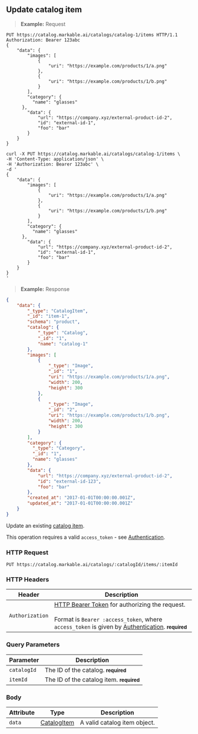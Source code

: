 
## Update catalog item

> **Example:** Request

```http
PUT https://catalog.markable.ai/catalogs/catalog-1/items HTTP/1.1
Authorization: Bearer 123abc
{
	"data": {
	    "images": [
	        {
	            "uri": "https://example.com/products/1/a.png"
	        },
	        {
	            "uri": "https://example.com/products/1/b.png"
	        }
	    ],
	    "category": {
          "name": "glasses"
      },
	    "data": {
            "url": "https://company.xyz/external-product-id-2",
	        "id": "external-id-1",
	        "foo": "bar"
	    }
	}
}
```

```shell
curl -X PUT https://catalog.markable.ai/catalogs/catalog-1/items \
-H 'Content-Type: application/json' \
-H 'Authorization: Bearer 123abc' \
-d '
{
	"data": {
	    "images": [
	        {
	            "uri": "https://example.com/products/1/a.png"
	        },
	        {
	            "uri": "https://example.com/products/1/b.png"
	        }
	    ],
	    "category": {
          "name": "glasses"
      },
	    "data": {
            "url": "https://company.xyz/external-product-id-2",
	        "id": "external-id-1",
	        "foo": "bar"
	    }
	}
}
'
```

> **Example:** Response

```json
{
	"data": {
	    "_type": "CatalogItem",
	    "_id": "item-1",
	    "schema": "product",
	    "catalog": {
	        "_type": "Catalog",
	        "_id": "1",
	        "name": "catalog-1"
	    },
	    "images": [
	        {
	            "_type": "Image",
	            "_id": "1",
	            "uri": "https://example.com/products/1/a.png",
	            "width": 200,
	            "height": 300
	        },
	        {
	            "_type": "Image",
	            "_id": "2",
	            "uri": "https://example.com/products/1/b.png",
	            "width": 200,
	            "height": 300
	        }
	    ],
	    "category": {
          "_type": "Category",
          "_id": "1",
          "name": "glasses"
	    },
	    "data": {
            "url": "https://company.xyz/external-product-id-2",
	        "id": "external-id-123",
	        "foo": "bar"
	    },
	    "created_at": "2017-01-01T00:00:00.001Z",
	    "updated_at": "2017-01-01T00:00:00.001Z"
	}
}
```


Update an existing [catalog item](#the-catalog-item-object).

<aside class="notice">
    This operation requires a valid <code>access_token</code> - see <a href="#authentication">Authentication</a>.
</aside>


### HTTP Request

`PUT https://catalog.markable.ai/catalogs/:catalogId/items/:itemId`


### HTTP Headers

Header       		| Description
----------      	| ----------
`Authorization`     | [HTTP Bearer Token](https://tools.ietf.org/html/rfc6750) for authorizing the request. <br><br>Format is `Bearer :access_token`, where `access_token` is given by [Authentication](#authentication). **<small>required</small>**


### Query Parameters

Parameter       | Description
----------      | ----------
`catalogId`     | The ID of the catalog. **<small>required</small>**
`itemId`       	| The ID of the catalog item. **<small>required</small>**


### Body

Attribute       | Type                  			| Description
-------         | ----------            			| -------
`data`          | [CatalogItem](#catalog-item)   	| A valid catalog item object.

